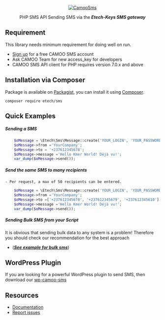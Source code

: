 <p align="center">
  <a href="https://www.camoo.cm/bulk-sms" target="_blank" >
    <img alt="CamooSms" src="https://www.camoo.hosting/img/logos/logoDomain.png"/>
  </a>
</p>
<p align="center">
	PHP SMS API Sending SMS via the <strong><em>Etech-Keys SMS gateway</em></strong>
</p>

Requirement
-----------

This library needs minimum requirement for doing well on run.

   - [Sign up](https://www.camoo.cm/join) for a free CAMOO SMS account
   - Ask CAMOO Team for new access_key for developers
   - CAMOO SMS API client for PHP requires version 7.0.x and above

## Installation via Composer

Package is available on [Packagist](https://packagist.org/packages/camoo/etech-keys-sms),
you can install it using [Composer](http://getcomposer.org).

```shell
composer require etech/sms
```
Quick Examples
--------------

##### Sending a SMS
```php
	$oMessage = \Etech\Sms\Message::create('YOUR_LOGIN', 'YOUR_PASSWORD');
	$oMessage->from ='YourCompany';
	$oMessage->to = '+237612345678';
	$oMessage->message ='Hello Kmer World! Déjà vu!';
	var_dump($oMessage->send());
  ```
##### Send the same SMS to many recipients
            
	- Per request, a max of 50 recipients can be entered.
```php
	$oMessage = \Etech\Sms\Message::create('YOUR_LOGIN', 'YOUR_PASSWORD');
	$oMessage->from ='YourCompany';
	$oMessage->to =['+237612345678', '+237612345679', '+237612345610'];
	$oMessage->message ='Hello Kmer World! Déjà vu!';
	var_dump($oMessage->send());
```
##### Sending Bulk SMS from your Script
It is obvious that sending bulk data to any system is a problem! Therefore you should check our recommendation for the best approach
   - (_**[See example for bulk sms](https://github.com/camoo/sms/wiki/How-to-send-Bulk-SMS-from-your-script#send-sms-sequentially)**_)

WordPress Plugin
----------------
If you are looking for a powerful WordPress plugin to send SMS, then download our [wp-camoo-sms](https://github.com/camoo/wp-camoo-sms)

Resources
---------

  * [Documentation](https://github.com/camoo/etech-keys-sms/wiki)
  * [Report issues](https://github.com/camoo/etech-keys-sms/issues)

